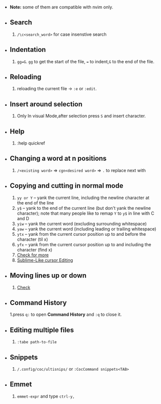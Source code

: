 - **Note:** some of them are compatible with nvim only.
- ## Search 

  1. `/\c<search_word>` for case insenstive search

- ## Indentation

  1. `gg=G`. `gg` to get the start of the file, `=` to indent,`G` to the end of the file.

- ## Reloading

  1. reloading the current file -> `:e` or `:edit`.

- ## Insert around selection

  1. Only In visual Mode,after selection press `S` and insert character.

- ## Help

  1. :help quickref

- ## Changing a word at n positions

  1. `/<existing word>` => `cgn<desired word>` => `.` to replace next <existing word> with <desired word>

- ## Copying and cutting in normal mode

  1. `yy or Y` – yank the current line, including the newline character at the end of the line
  2. `y$` – yank to the end of the current line (but don't yank the newline character); note that many people like to remap `Y` to `y$` in line with C and D
  3. `yiw` – yank the current word (excluding surrounding whitespace)
  4. `yaw` – yank the current word (including leading or trailing whitespace)
  5. `ytx` – yank from the current cursor position up to and before the character (til x)
  6. `yfx` – yank from the current cursor position up to and including the character (find x)
  7. [Check for more](https://vim.fandom.com/wiki/Copy,_cut_and_paste)
  8. [ Sublime-Like cursor Editing ](https://stackoverflow.com/questions/11784408/vim-multiline-editing-like-in-sublimetext)

- ## Moving lines up or down

  1. [Check](https://vim.fandom.com/wiki/Moving_lines_up_or_down#:~:text=In%20normal%20mode%20or%20in,to%20move%20the%20block%20up.)

- ## Command History

  1.press `q:` to open **Command History** and `:q` to close it.

- ## Editing multiple files

  1. `:tabe path-to-file`

- ## Snippets

  1. `/.config/coc/ultisnips/` or `:CocCommand snippets<TAB>`

- ## Emmet

  1. `emmet-expr` and type `ctrl-y,`
